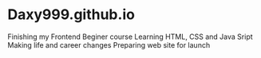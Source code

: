 # Daxy999.github.io
Finishing my Frontend Beginer course
Learning HTML, CSS and Java Sript
Making life and career changes
Preparing web site for launch
